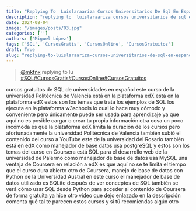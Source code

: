 ```yaml
---
title: "Replying To  Luislaraariza Cursos Universitarios De Sql En Espanol Y"
description: "replying to  luislaraariza cursos universitarios de sql en espanol y"
date: 2024-08-04
image: "/images/posts/03.jpg"
categories: ['']
authors: ['Miguel López']
tags: ['SQL', 'CursosGratis', 'CursosOnline', 'CursosGratuitos']
draft: True
slug: "replying-to-luislaraariza-cursos-universitarios-de-sql-en-espanol-y"
---
```


<blockquote class="tiktok-embed" cite="{https://www.tiktok.com/@mkfnx/video/7275445924347022597}" data-video-id="7275445924347022597" style="max-width: 605px;min-width: 325px;" > <section> <a target="_blank" title="@mkfnx" href="https://www.tiktok.com/@mkfnx?refer=embed">@mkfnx</a> replying to  lu </section> <a title="SQL" target="_blank" href="https://www.tiktok.com/tag/SQL?refer=embed">#SQL</a><a title="CursosGratis" target="_blank" href="https://www.tiktok.com/tag/CursosGratis?refer=embed">#CursosGratis</a><a title="CursosOnline" target="_blank" href="https://www.tiktok.com/tag/CursosOnline?refer=embed">#CursosOnline</a><a title="CursosGratuitos" target="_blank" href="https://www.tiktok.com/tag/CursosGratuitos?refer=embed">#CursosGratuitos</a> </blockquote> <script async src="https://www.tiktok.com/embed.js"></script>

cursos gratuitos de SQL de universidades en español este curso de la universidad Politécnica de Valencia está en la plataforma edX está en la plataforma edX estos son los temas que trata los ejemplos de SQL los ejecuta en la plataforma w3schools lo cual lo hace muy cómodo y conveniente pero únicamente puede ser usada para aprendizaje ya que aquí no es posible cargar o crear tu propia información otra cosa un poco incómoda es que la plataforma edX limita la duración de los cursos pero afortunadamente la universidad Politécnica de Valencia también subió el contenido del curso a YouTube este de la universidad del Rosario también está en edX como manejador de base datos usa postgreSQL y estos son los temas del curso en Coursera está SQL para el desarrollo web de la universidad de Palermo como manejador de base de datos usa MySQL una ventaja de Coursera en relación a edX es que aquí no se te limita el tiempo que el curso dura abierto otro de Coursera, manejo de base de datos con Python de la Universidad Austral en este curso el manejador de base de datos utilizado es SQLite después de ver conceptos de SQL  también se verá cómo usar SQL desde Python para acceder al contenido de Coursera de forma gratuita ya hice otro video que dejo enlazado en la descripción comenta qué tal te parecen estos cursos y si tú recomiendas algún otro 